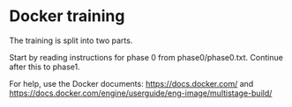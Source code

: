 Docker training
=====================

The training is split into two parts.

Start by reading instructions for phase 0 from phase0/phase0.txt. Continue after this to phase1.

For help, use the Docker documents: https://docs.docker.com/ and https://docs.docker.com/engine/userguide/eng-image/multistage-build/
